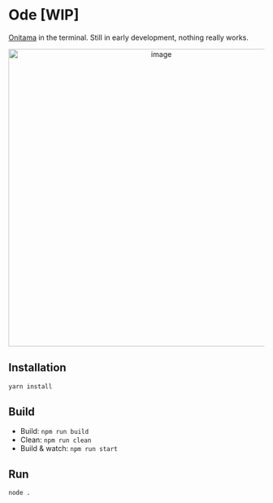 # Ode [WIP]

[Onitama](https://www.arcanewonders.com/game/onitama/) in the terminal. Still in early development, nothing really works. 

<p align="center">
  <img width="586" alt="image" src="https://user-images.githubusercontent.com/3087225/93730221-abd84e00-fb95-11ea-9bec-45d74034c7d2.png">
</p>

## Installation

```sh
yarn install
```

## Build

- Build: `npm run build`
- Clean: `npm run clean`
- Build & watch: `npm run start`

## Run

```sh
node .
```
